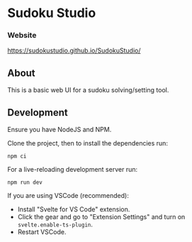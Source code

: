 # Sudoku Studio

### Website
https://sudokustudio.github.io/SudokuStudio/

## About

This is a basic web UI for a sudoku solving/setting tool.

## Development

Ensure you have NodeJS and NPM.

Clone the project, then to install the dependencies run:
```
npm ci
```

For a live-reloading development server run:
```
npm run dev
```

If you are using VSCode (recommended):
* Install "Svelte for VS Code" extension.
* Click the gear and go to "Extension Settings" and turn on `svelte.enable-ts-plugin`.
* Restart VSCode.
